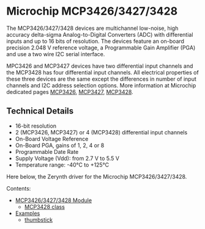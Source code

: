 # Microchip MCP3426/3427/3428

The MCP3426/3427/3428 devices are multichannel low-noise, high accuracy delta-sigma
Analog-to-Digital Converters (ADC) with differential inputs and up to 16 bits of resolution.
The devices feature an on-board precision 2.048 V reference voltage, a Programmable Gain Amplifier (PGA)
and use a two wire I2C serial interface.

MPC3426 and MCP3427 devices have two differential input channels and the MCP3428 has four differential input channels.
All electrical properties of these three devices are the same except the differences in number of input channels
and I2C address selection options. More information at Microchip dedicated pages [MCP3426](http://www.microchip.com/wwwproducts/en/MCP3426), [MCP3427](http://www.microchip.com/wwwproducts/en/MCP3427), [MCP3428](http://www.microchip.com/wwwproducts/en/MCP3428).

## Technical Details


* 16-bit resolution
* 2 (MCP3426, MCP3427) or 4 (MCP3428) differential input channels
* On-Board Voltage Reference
* On-Board PGA, gains of 1, 2, 4 or 8
* Programmable Date Rate
* Supply Voltage (Vdd): from 2.7 V to 5.5 V
* Temperature range: -40°C to +125°C

Here below, the Zerynth driver for the Microchip MCP3426/3427/3428.

Contents:


* [MCP3426/3427/3428 Module](/latest/reference/libs/microchip/mcp3428/docs/mcp3428/)
    * [MCP3428 class](/latest/reference/libs/microchip/mcp3428/docs/mcp3428/#mcp3428-class)
* [Examples](/latest/reference/libs/microchip/mcp3208/docs/examples/)
    * [thumbstick](/latest/reference/libs/microchip/mcp3208/docs/examples/#thumbstick-controller-with-mcp32043208)
<!--stackedit_data:
eyJoaXN0b3J5IjpbMTg4NjkwMTYyMF19
-->